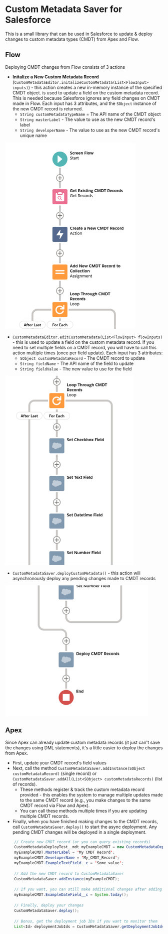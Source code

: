 # Custom Metadata Saver for Salesforce

This is a small library that can be used in Salesforce to update & deploy changes to custom metadata types (CMDT) from Apex and Flow.

## Flow
Deploying CMDT changes from Flow consists of 3 actions
 * **Initalize a New Custom Metadata Record** (`CustomMetadataEditor.initalizeCustomMetadata(List<FlowInput> inputs)`) - this action creates a new in-memory instance of the specified CMDT object. is used to update a field on the custom metadata record. This is needed because Salesforce ignores any field changes on CMDT made in Flow. Each input has 3 attributes, and the `SObject` instance of the new CMDT record is returned.
    * `String customMetadataTypeName` = The API name of the CMDT object
    * `String masterLabel` - The value to use as the new CMDT record's label
    * `String developerName` - The value to use as the new CMDT record's unique name


![Flow: Initialize New CMDT Record](./content/flow-init-new-cmdt-record.png)

 * `CustomMetadataEditor.editCustomMetadata(List<FlowInput> flowInputs)` - this is used to update a field on the custom metadata record. If you need to set multiple fields on a CMDT record, you will have to call this action multiple times (once per field update). Each input has 3 attributes:
    * `SObject customMetadataRecord` - The CMDT record to update
    * `String fieldName` - The API name of the field to update
    * `String fieldValue` - The new value to use for the field

![Flow: Set CMDT Fields](./content/flow-set-cmdt-fields.png)

 * `CustomMetadataSaver.deployCustomMetadata()` - this action will asynchronously deploy any pending changes made to CMDT records

![Flow: Deploy CMDT Records](./content/flow-deploy-cmdt-records.png)

## Apex
Since Apex can already update custom metadata records (it just can't save the changes using DML statements), it's a little easier to deploy the changes from Apex.
 * First, update your CMDT record's field values
 * Next, call the method `CustomMetadataSaver.addInstance(SObject customMetadataRecord)` (single record) or `CustomMetadataSaver.addAll(List<SObject> customMetadataRecords)` (list of records).
   * These methods register & track the custom metadata record provided - this enables the system to manage multiple updates made to the same CMDT record (e.g., you make changes to the same CMDT record via Flow and Apex).
   * You can call these methods multiple times if you are updating multiple CMDT records.
 * Finally, when you have finished making changes to the CMDT records, call `CustomMetadataSaver.deploy()` to start the async deployment. Any pending CMDT changes will be deployed in a single deployment.

```java
    // Create new CMDT record (or you can query existing records)
    CustomMetadataDeployTest__mdt myExampleCMDT = new CustomMetadataDeployTest__mdt();
    myExampleCMDT.MasterLabel = 'My CMDT Record';
    myExampleCMDT.DeveloperName = 'My_CMDT_Record';
    myExampleCMDT.ExampleTextField__c = 'Some value';

    // Add the new CMDT record to CustomMetadataSaver
    CustomMetadataSaver.addInstance(myExampleCMDT);

    // If you want, you can still make additional changes after adding it to CustomMetadataSaver
    myExampleCMDT.ExampleDateField__c = System.today();

    // Finally, deploy your changes
    CustomMetadataSaver.deploy();

    // Bonus, get the deployment job IDs if you want to monitor them
	List<Id> deploymentJobIds = CustomMetadataSaver.getDeploymentJobIds();
```